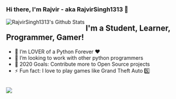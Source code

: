 ### Hi there, I'm Rajvir - aka RajvirSingh1313 👋

<img align="left" alt="RajvirSingh1313's Github Stats" src="https://github-readme-stats.vercel.app/api?username=RajvirSingh1313&show_icons=true&hide_border=true" />

## I'm a Student, Learner, Programmer, Gamer!
- 🔭 I’m LOVER of a Python Forever ❤
- 👯 I’m looking to work with other python programmers
- 🥅 2020 Goals: Contribute more to Open Source projects
- ⚡ Fun fact: I love to play games like Grand Theft Auto 5️⃣
<br />

<img align="center" src="https://github-readme-stats.vercel.app/api/top-langs/?username=RajvirSingh1313&hide_langs_below=1" />
